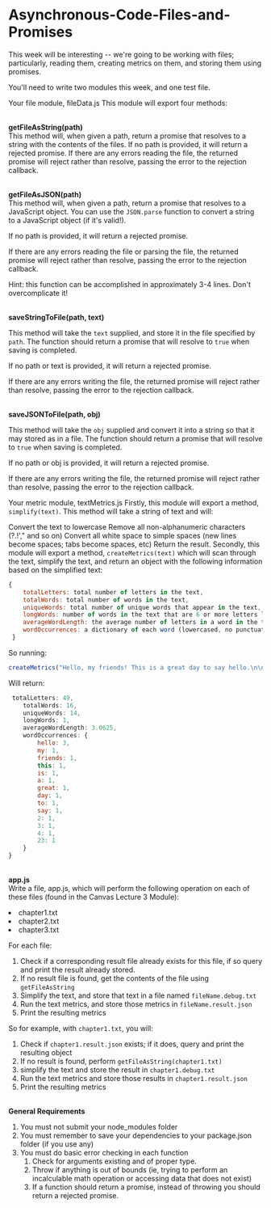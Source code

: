 # Asynchronous-Code-Files-and-Promises

This week will be interesting -- we're going to be working with files; particularly, reading them, creating metrics on them, and storing them using promises.

You'll need to write two modules this week, and one test file.

Your file module, fileData.js
This module will export four methods:

<br><strong>getFileAsString(path)</strong></br>
This method will, when given a path, return a promise that resolves to a string with the contents of the files.
If no path is provided, it will return a rejected promise.
If there are any errors reading the file, the returned promise will reject rather than resolve, passing the error to the rejection callback.


<br><strong>getFileAsJSON(path)</strong></br>
This method will, when given a path, return a promise that resolves to a JavaScript object. You can use the <code>JSON.parse</code> function to convert a string to a JavaScript object (if it's valid!).

If no path is provided, it will return a rejected promise.

If there are any errors reading the file or parsing the file, the returned promise will reject rather than resolve, passing the error to the rejection callback.

Hint: this function can be accomplished in approximately 3-4 lines. Don't overcomplicate it!


<br><strong>saveStringToFile(path, text)</strong></br>

This method will take the <code>text</code> supplied, and store it in the file specified by <code>path</code>. The function should return a promise that will resolve to <code>true</code> when saving is completed.

If no path or text is provided, it will return a rejected promise.

If there are any errors writing the file, the returned promise will reject rather than resolve, passing the error to the rejection callback.

<br><strong>saveJSONToFile(path, obj)</strong></br>

This method will take the <code>obj</code> supplied and convert it into a string so that it may stored as in a file. The function should return a promise that will resolve to <code>true</code> when saving is completed.

If no path or obj is provided, it will return a rejected promise.

If there are any errors writing the file, the returned promise will reject rather than resolve, passing the error to the rejection callback.

Your metric module, textMetrics.js
Firstly, this module will export a method, <code>simplify(text)</code>. This method will take a string of text and will:

Convert the text to lowercase
Remove all non-alphanumeric characters (?.!'," and so on)
Convert all white space to simple spaces (new lines become spaces; tabs become spaces, etc)
Return the result.
Secondly, this module will export a method, <code>createMetrics(text)</code> which will scan through the text, simplify the text, and return an object with the following information based on the simplified text:
```javascript
{
    totalLetters: total number of letters in the text,
    totalWords: total number of words in the text,
    uniqueWords: total number of unique words that appear in the text,
    longWords: number of words in the text that are 6 or more letters long,
    averageWordLength: the average number of letters in a word in the text,
    wordOccurrences: a dictionary of each word (lowercased, no punctuation) and how many times each word occurs in the text.
 }
 ```
 
 So running:
 ```javascript
createMetrics("Hello, my friends! This is a great day to say hello.\n\n\tHello! 2 3 4 23")
 ```
Will return:
```javascript
 totalLetters: 49,
    totalWords: 16,
    uniqueWords: 14,
    longWords: 1,
    averageWordLength: 3.0625,
    wordOccurrences: {
        hello: 3,
        my: 1,
        friends: 1,
        this: 1,
        is: 1,
        a: 1,
        great: 1,
        day: 1,
        to: 1,
        say: 1,
        2: 1,
        3: 1, 
        4: 1,
        23: 1
    }
}   
```

<br><strong>app.js</strong></br>
Write a file, app.js, which will perform the following operation on each of these files (found in the Canvas Lecture 3 Module):

<li>chapter1.txt</li>
<li>chapter2.txt</li>
<li>chapter3.txt</li>

For each file:
 1. Check if a corresponding result file already exists for this file, if so query and print the result already stored.
 2. If no result file is found, get the contents of the file using <code>getFileAsString</code>
 3. Simplify the text, and store that text in a file named <code>fileName.debug.txt</code>
 4. Run the text metrics, and store those metrics in <code>fileName.result.json</code>
 5. Print the resulting metrics
 
So for example, with <code>chapter1.txt</code>, you will:

 1. Check if <code>chapter1.result.json</code> exists; if it does, query and print the resulting object
 2. If no result is found, perform <code>getFileAsString(chapter1.txt)</code>
 3. simplify the text and store the result in <code>chapter1.debug.txt</code>
 4. Run the text metrics and store those results in <code>chapter1.result.json</code>
 5. Print the resulting metrics
 
<br><strong>General Requirements</strong></br>
 1. You must not submit your node_modules folder
 2. You must remember to save your dependencies to your package.json folder (if you use any)
 3. You must do basic error checking in each function
    1. Check for arguments existing and of proper type.
    2. Throw if anything is out of bounds (ie, trying to perform an incalculable math operation or accessing data that does        not exist)
    3. If a function should return a promise, instead of throwing you should return a rejected promise.

